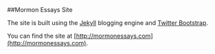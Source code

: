 ##Mormon Essays Site

The site is built using the [Jekyll](http://jekyllrb.com/) blogging engine and [Twitter Bootstrap](http://getbootstrap.com/). 

You can find the site at [http://mormonessays.com](http://mormonessays.com).
